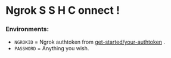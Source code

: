 # Ngrok S S H C onnect !

### Environments:
- `NGROKID` = Ngrok authtoken from [get-started/your-authtoken](https://dashboard.ngrok.com/get-started/your-authtoken) .
- `PASSWORD` = Anything you wish.
